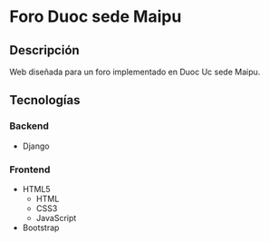# Foro Duoc sede Maipu
## Descripción
Web diseñada para un foro implementado en Duoc Uc sede Maipu.

## Tecnologías
### Backend
- Django
### Frontend
- HTML5
    - HTML
    - CSS3
    - JavaScript
- Bootstrap
